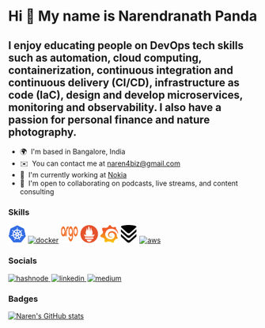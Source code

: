Hi 👋 My name is Narendranath Panda
==================================

I enjoy educating people on DevOps tech skills such as automation, cloud computing, containerization, continuous integration and continuous delivery (CI/CD), infrastructure as code (IaC), design and develop microservices, monitoring and observability. I also have a passion for personal finance and nature photography.
----------------------------------------------

*   🌍  I'm based in Bangalore, India 
*   ✉️  You can contact me at [naren4biz@gmail.com](mailto:naren4biz@gmail.com)
*   🚀  I'm currently working at [Nokia](http://Nokia.net)
*   🤝  I'm open to collaborating on podcasts, live streams, and content consulting

### Skills 
<p align="left">
<a href="https://kubernetes.io/" target="_blank" rel="noreferrer"><img src="https://raw.githubusercontent.com/kubernetes/kubernetes/refs/heads/master/logo/logo_with_border.svg" width="36" height="36" alt="kubernetes" /></a>
<a href="https://docs.docker.com/get-started/" target="_blank" rel="noreferrer"><img src="https://raw.githubusercontent.com/docker/docs/refs/heads/main/static/assets/images/engine.svg" width="36" height="36" alt="docker" /></a>
<a href="https://argo-cd.readthedocs.io/en/stable/" target="_blank" rel="noreferrer"><img src="https://raw.githubusercontent.com/argoproj/argo-cd/refs/heads/master/ui/src/assets/images/argo_o.svg" width="36" height="36" alt="argo-cd" /></a>
<a href="https://prometheus.io/" target="_blank" rel="noreferrer"><img src="https://raw.githubusercontent.com/prometheus/prometheus/refs/heads/main/documentation/images/prometheus-logo.svg" width="36" height="36" alt="prometheus" /></a>
<a href="https://grafana.com/" target="_blank" rel="noreferrer"><img src="https://raw.githubusercontent.com/grafana/grafana/refs/heads/main/packages/grafana-icons/svg/grafana.svg" width="36" height="36" alt="grafana" /></a>
<a href="https://victoriametrics.com/" target="_blank" rel="noreferrer"><img src="https://raw.githubusercontent.com/VictoriaMetrics/VictoriaMetrics/refs/heads/master/app/vlselect/vmui/favicon.svg" width="36" height="36" alt="VictoriaMetrics" /></a>
<a href="https://aws.amazon.com/" target="_blank" rel="noreferrer"><img src="https://raw.githubusercontent.com/weibeld/aws-icons-svg/refs/heads/main/misc/aws/AWS_80.svg" width="36" height="36" alt="aws" /></a>  
</p>
                    
### Socials

<p align="left">          
<a href="https://hashnode.com/@naren4biz" target="_blank" rel="noreferrer" style="padding-right: 2px;"> <img src="https://raw.githubusercontent.com/danielcranney/readme-generator/main/public/icons/socials/hashnode.svg" width="32" height="32" alt="hashnode"  /> </a><a href="https://www.linkedin.com/in/narendranathpanda/" target="_blank" rel="noreferrer" style="padding-right: 2px;"> <img src="https://raw.githubusercontent.com/danielcranney/readme-generator/main/public/icons/socials/linkedin.svg" width="32" height="32" alt="linkedin" /> </a><a href="https://medium.com/@panda.narendra" target="_blank" rel="noreferrer" style="padding-right: 2px;"> <img src="https://raw.githubusercontent.com/danielcranney/readme-generator/main/public/icons/socials/medium.svg" width="32" height="32" alt="medium"/> </a>
  
</p>

### Badges
[![Naren's GitHub stats](https://github-readme-stats.vercel.app/api?username=naren4b)](https://github.com/naren4b/github-readme-stats)
